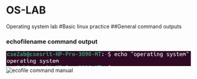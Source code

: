 # OS-LAB
Operating system lab
#Basic linux practice 
##General command outputs
### echofilename command output
![echofile command output](echofilename.png)
![ecofile command manual](echofileman.png)
